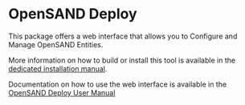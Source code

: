 # OpenSAND Deploy

This package offers a web interface that allows you to Configure and Manage OpenSAND Entities.

More information on how to build or install this tool is available in the
[dedicated installation manual](doc/install.md).

Documentation on how to use the web interface is available in the [OpenSAND Deploy User Manual](doc/usage.md)
